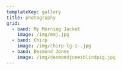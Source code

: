 ```yaml
---
templateKey: gallery
title: photography
grid:
  - band: My Morning Jacket
    image: /img/mmj.jpg
  - band: Chirp
    image: /img/chirp-lg-1-.jpg
  - band: Desmond Jones
    image: /img/desmondjonesblindpig.jpg
---
```

